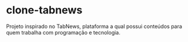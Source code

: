 # clone-tabnews
Projeto inspirado no TabNews, plataforma a qual possui conteúdos para quem trabalha com programação e tecnologia.
